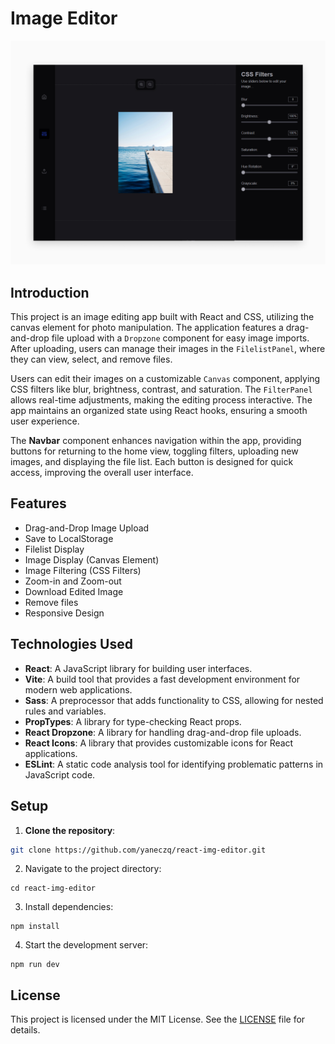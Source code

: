 # Image Editor

![App Screenshot](./public/screenshot.png)

## Introduction
This project is an image editing app built with React and CSS, utilizing the canvas element for photo manipulation. The application features a drag-and-drop file upload with a `Dropzone` component for easy image imports. After uploading, users can manage their images in the `FilelistPanel`, where they can view, select, and remove files.

Users can edit their images on a customizable `Canvas` component, applying CSS filters like blur, brightness, contrast, and saturation. The `FilterPanel` allows real-time adjustments, making the editing process interactive. The app maintains an organized state using React hooks, ensuring a smooth user experience.

The **Navbar** component enhances navigation within the app, providing buttons for returning to the home view, toggling filters, uploading new images, and displaying the file list. Each button is designed for quick access, improving the overall user interface.

## Features
- Drag-and-Drop Image Upload
- Save to LocalStorage
- Filelist Display
- Image Display (Canvas Element)
- Image Filtering (CSS Filters)
- Zoom-in and Zoom-out
- Download Edited Image
- Remove files
- Responsive Design

## Technologies Used
- **React**: A JavaScript library for building user interfaces.
- **Vite**: A build tool that provides a fast development environment for modern web applications.
- **Sass**: A preprocessor that adds functionality to CSS, allowing for nested rules and variables.
- **PropTypes**: A library for type-checking React props.
- **React Dropzone**: A library for handling drag-and-drop file uploads.
- **React Icons**: A library that provides customizable icons for React applications.
- **ESLint**: A static code analysis tool for identifying problematic patterns in JavaScript code.

## Setup

1. **Clone the repository**:

  ```bash
  git clone https://github.com/yaneczq/react-img-editor.git
  ```

2. Navigate to the project directory:
   
  ```
  cd react-img-editor
  ```

3. Install dependencies:
   
  ```
  npm install
  ```

4. Start the development server:
  ```
  npm run dev
  ```

## License

This project is licensed under the MIT License. See the [LICENSE](./LICENSE) file for details.
